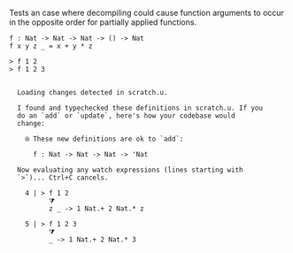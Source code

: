 Tests an case where decompiling could cause function arguments to occur in the
opposite order for partially applied functions.

``` unison
f : Nat -> Nat -> Nat -> () -> Nat
f x y z _ = x + y * z

> f 1 2
> f 1 2 3
```

```ucm

  Loading changes detected in scratch.u.

  I found and typechecked these definitions in scratch.u. If you
  do an `add` or `update`, here's how your codebase would
  change:
  
    ⍟ These new definitions are ok to `add`:
    
      f : Nat -> Nat -> Nat -> 'Nat
  
  Now evaluating any watch expressions (lines starting with
  `>`)... Ctrl+C cancels.

    4 | > f 1 2
          ⧩
          z _ -> 1 Nat.+ 2 Nat.* z
  
    5 | > f 1 2 3
          ⧩
          _ -> 1 Nat.+ 2 Nat.* 3

```
